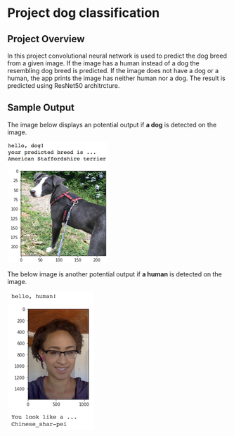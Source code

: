 # Project dog classification

## Project Overview

In this project convolutional neural network is used to predict the dog breed from a given image. If the image has a human instead of a dog the resembling dog breed is predicted. If the image does not have a dog or a human, the app prints the image has neither human nor a dog. The result is predicted using ResNet50 architrcture.

## Sample Output

The image below displays an potential output if **a dog** is detected on the image.

![Sample output](Images/sample_dog_output.png)

The below image is another potential output if **a human** is detected on the image.

![Sample output](Images/sample_human_output.png)
